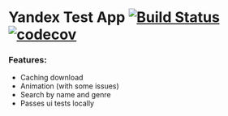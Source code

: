 Yandex Test App [![Build Status](https://travis-ci.org/iskhakovt/yandex-test.svg?branch=master)](https://travis-ci.org/iskhakovt/yandex-test) [![codecov](https://codecov.io/gh/iskhakovt/yandex-test/branch/master/graph/badge.svg)](https://codecov.io/gh/iskhakovt/yandex-test)
===============

### Features:

* Caching download
* Animation (with some issues)
* Search by name and genre
* Passes ui tests locally
